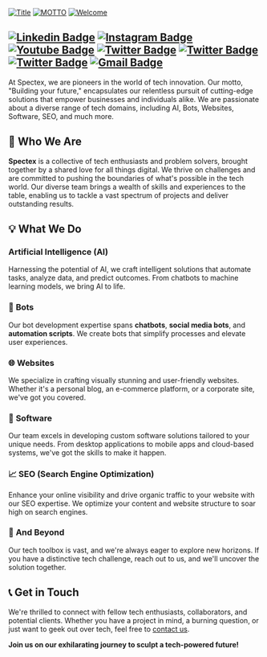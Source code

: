 

[![Title](https://img.shields.io/badge/Spectex-000000?style=for-the-badge)](https://spectex.xyz)
[![MOTTO](https://img.shields.io/badge/Building%20Your%20Future-03A9F4?style=for-the-badge)](https://spectex.xyz)
[![Welcome](https://img.shields.io/badge/Welcome%20To%20THE%20OFFICIAL%20REPOSITORY%20OF%20SPECTEX-1F3C6C?style=for-the-badge)](https://spectex.xyz)

[![Linkedin Badge](https://img.shields.io/badge/Spectex-0077b5?style=for-the-badge&logo=linkedin&logoColor=white)](https://www.linkedin.com/company/91468921)
[![Instagram Badge](https://img.shields.io/badge/Spectex-e1306d?style=for-the-badge&logo=instagram&logoColor=white)](https://instagram.com/spectex)
[![Youtube Badge](https://img.shields.io/badge/Spectex-FF0000?style=for-the-badge&logo=youtube&logoColor=white)](https://www.youtube.com/@thespectex)
[![Twitter Badge](https://img.shields.io/badge/The%20Spectex-1DA1F2?style=for-the-badge&logo=twitter&logoColor=white)](https://twitter.com/TheSpectex)
[![Twitter Badge](https://img.shields.io/badge/Spectex%20Developers-1C2F46?style=for-the-badge&logo=twitter&logoColor=white)](https://twitter.com/SpectexDev)
[![Twitter Badge](https://img.shields.io/badge/Minecraft%20Utilities-0000?style=for-the-badge&logo=twitter&logoColor=white)](https://twitter.com/mc_utilities)
[![Gmail Badge](https://img.shields.io/badge/support@spectex.xyz-1d2d3b?style=for-the-badge&logo=gmail&logoColor=white)](mailto:support@spectex.xyz)
---

At Spectex, we are pioneers in the world of tech innovation. Our motto, "Building your future," encapsulates our relentless pursuit of cutting-edge solutions that empower businesses and individuals alike. We are passionate about a diverse range of tech domains, including AI, Bots, Websites, Software, SEO, and much more.

## 🤖 **Who We Are**

**Spectex** is a collective of tech enthusiasts and problem solvers, brought together by a shared love for all things digital. We thrive on challenges and are committed to pushing the boundaries of what's possible in the tech world. Our diverse team brings a wealth of skills and experiences to the table, enabling us to tackle a vast spectrum of projects and deliver outstanding results.

## 💡 **What We Do**

### **Artificial Intelligence (AI)**
Harnessing the potential of AI, we craft intelligent solutions that automate tasks, analyze data, and predict outcomes. From chatbots to machine learning models, we bring AI to life.

### 🤖 **Bots**
Our bot development expertise spans **chatbots**, **social media bots**, and **automation scripts**. We create bots that simplify processes and elevate user experiences.

### 🌐 **Websites**
We specialize in crafting visually stunning and user-friendly websites. Whether it's a personal blog, an e-commerce platform, or a corporate site, we've got you covered.

### 🚀 **Software**
Our team excels in developing custom software solutions tailored to your unique needs. From desktop applications to mobile apps and cloud-based systems, we've got the skills to make it happen.

### 📈 **SEO (Search Engine Optimization)**
Enhance your online visibility and drive organic traffic to your website with our SEO expertise. We optimize your content and website structure to soar high on search engines.

### 🔮 **And Beyond**
Our tech toolbox is vast, and we're always eager to explore new horizons. If you have a distinctive tech challenge, reach out to us, and we'll uncover the solution together.

## 📞 **Get in Touch**

We're thrilled to connect with fellow tech enthusiasts, collaborators, and potential clients. Whether you have a project in mind, a burning question, or just want to geek out over tech, feel free to [contact us](mailto:contact@spectex.com).

**Join us on our exhilarating journey to sculpt a tech-powered future!**
